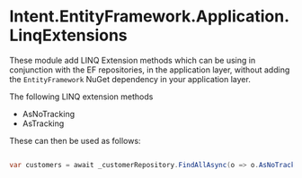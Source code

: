 ﻿# Intent.EntityFramework.Application.LinqExtensions

These module add LINQ Extension methods which can be using in conjunction with the EF repositories, in the application layer, without adding the `EntityFramework` NuGet dependency in your application layer.

The following LINQ extension methods

- AsNoTracking
- AsTracking

These can then be used as follows:

```csharp

var customers = await _customerRepository.FindAllAsync(o => o.AsNoTracking(), cancellationToken);

```